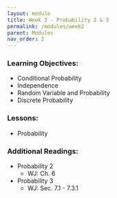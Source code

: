 ```yaml
---
layout: module
title: Week 2 - Probability 2 & 3
permalink: /modules/week2
parent: Modules
nav_order: 2
---
```


### Learning Objectives:
* Conditional Probability
* Independence
* Random Variable and Probability
* Discrete Probability



### Lessons:
*  Probability 


### Additional Readings:
* Probability 2
    * WJ: Ch. 6
* Probability 3
    * WJ: Sec. 7.1 - 7.3.1
 


